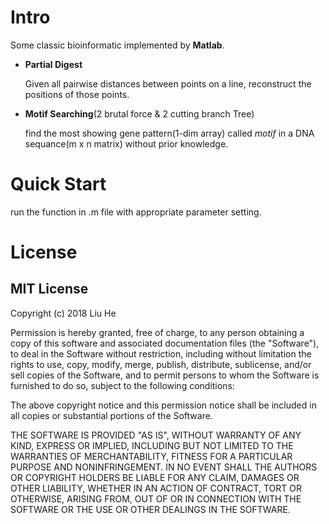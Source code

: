 # Intro

Some classic bioinformatic implemented by __Matlab__.
- __Partial Digest__
    
    Given all pairwise distances between points on a line, reconstruct the positions of those points.
- __Motif Searching__(2 brutal force & 2 cutting branch Tree)
    
    find the most showing gene pattern(1-dim array) called _motif_ in a DNA sequance(m x n matrix) 
    without prior knowledge.
    
# Quick Start
run the function in .m file with appropriate parameter setting.

# License
## MIT License
Copyright (c) 2018 Liu He

Permission is hereby granted, free of charge, to any person obtaining a copy
of this software and associated documentation files (the "Software"), to deal
in the Software without restriction, including without limitation the rights
to use, copy, modify, merge, publish, distribute, sublicense, and/or sell
copies of the Software, and to permit persons to whom the Software is
furnished to do so, subject to the following conditions:

The above copyright notice and this permission notice shall be included in all
copies or substantial portions of the Software.

THE SOFTWARE IS PROVIDED "AS IS", WITHOUT WARRANTY OF ANY KIND, EXPRESS OR
IMPLIED, INCLUDING BUT NOT LIMITED TO THE WARRANTIES OF MERCHANTABILITY,
FITNESS FOR A PARTICULAR PURPOSE AND NONINFRINGEMENT. IN NO EVENT SHALL THE
AUTHORS OR COPYRIGHT HOLDERS BE LIABLE FOR ANY CLAIM, DAMAGES OR OTHER
LIABILITY, WHETHER IN AN ACTION OF CONTRACT, TORT OR OTHERWISE, ARISING FROM,
OUT OF OR IN CONNECTION WITH THE SOFTWARE OR THE USE OR OTHER DEALINGS IN THE
SOFTWARE.
